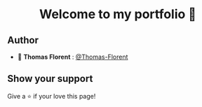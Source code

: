 <!-- README.md -->
<h1 align="center">Welcome to my portfolio 👋</h1>

## Author
* 👤 **Thomas Florent** : [@Thomas-Florent](https://github.com/Thomas-Florent)

## Show your support

Give a ⭐️ if your love this page!
